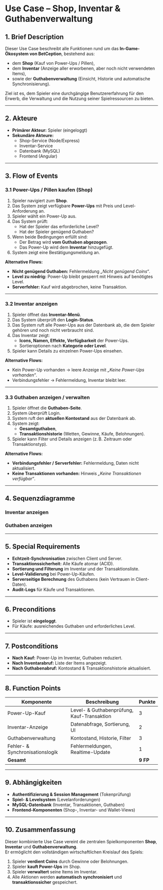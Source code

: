 # Use Case – Shop, Inventar & Guthabenverwaltung

## 1. Brief Description
Dieser Use Case beschreibt alle Funktionen rund um das **In-Game-Ökosystem von BetCeption**, bestehend aus:
- dem **Shop** (Kauf von Power-Ups / Pillen),
- dem **Inventar** (Anzeige aller erworbenen, aber noch nicht verwendeten Items),
- sowie der **Guthabenverwaltung** (Einsicht, Historie und automatische Synchronisierung).

Ziel ist es, dem Spieler eine durchgängige Benutzererfahrung für den Erwerb, die Verwaltung und die Nutzung seiner Spielressourcen zu bieten.

---

## 2. Akteure
- **Primärer Akteur:** Spieler (eingeloggt)
- **Sekundäre Akteure:**  
  - Shop-Service (Node/Express)  
  - Inventar-Service  
  - Datenbank (MySQL)  
  - Frontend (Angular)

---

## 3. Flow of Events

### 3.1 Power-Ups / Pillen kaufen (Shop)
1. Spieler navigiert zum **Shop**.  
2. Das System zeigt verfügbare **Power-Ups** mit Preis und Level-Anforderung an.  
3. Spieler wählt ein Power-Up aus.  
4. Das System prüft:  
   - Hat der Spieler das erforderliche Level?  
   - Hat der Spieler genügend Guthaben?  
5. Wenn beide Bedingungen erfüllt sind:  
   - Der Betrag wird **vom Guthaben abgezogen**.  
   - Das Power-Up wird dem **Inventar** hinzugefügt.  
6. System zeigt eine Bestätigungsmeldung an.  

**Alternative Flows:**  
- **Nicht genügend Guthaben:** Fehlermeldung *„Nicht genügend Coins“*.  
- **Level zu niedrig:** Power-Up bleibt gesperrt mit Hinweis auf benötigtes Level.  
- **Serverfehler:** Kauf wird abgebrochen, keine Transaktion.  

---

### 3.2 Inventar anzeigen
1. Spieler öffnet das **Inventar-Menü**.  
2. Das System überprüft den **Login-Status**.  
3. Das System ruft alle Power-Ups aus der Datenbank ab, die dem Spieler gehören und noch nicht verbraucht sind.  
4. Das Inventar zeigt:  
   - **Icons, Namen, Effekte, Verfügbarkeit** der Power-Ups.  
   - Sortieroptionen nach **Kategorie oder Level**.  
5. Spieler kann Details zu einzelnen Power-Ups einsehen.  

**Alternative Flows:**  
- Kein Power-Up vorhanden → leere Anzeige mit *„Keine Power-Ups vorhanden“*.  
- Verbindungsfehler → Fehlermeldung, Inventar bleibt leer.  

---

### 3.3 Guthaben anzeigen / verwalten
1. Spieler öffnet die **Guthaben-Seite**.  
2. System überprüft Login.  
3. System ruft den **aktuellen Kontostand** aus der Datenbank ab.  
4. System zeigt:  
   - **Gesamtguthaben**,  
   - **Transaktionshistorie** (Wetten, Gewinne, Käufe, Belohnungen).  
5. Spieler kann Filter und Details anzeigen (z. B. Zeitraum oder Transaktionstyp).  

**Alternative Flows:**  
- **Verbindungsfehler / Serverfehler:** Fehlermeldung, Daten nicht aktualisiert.  
- **Keine Transaktionen vorhanden:** Hinweis *„Keine Transaktionen verfügbar“*.  

---

## 4. Sequenzdiagramme



### Inventar anzeigen


### Guthaben anzeigen


---

## 5. Special Requirements
- **Echtzeit-Synchronisation** zwischen Client und Server.  
- **Transaktionssicherheit:** Alle Käufe atomar (ACID).  
- **Sortierung und Filterung** im Inventar und der Transaktionsliste.  
- **Level-Validierung** bei Power-Up-Käufen.  
- **Serverseitige Berechnung** des Guthabens (kein Vertrauen in Client-Daten).  
- **Audit-Logs** für Käufe und Transaktionen.

---

## 6. Preconditions
- Spieler ist **eingeloggt**.  
- Für Käufe: ausreichendes Guthaben und erforderliches Level.  

---

## 7. Postconditions
- **Nach Kauf:** Power-Up im Inventar, Guthaben reduziert.  
- **Nach Inventarabruf:** Liste der Items angezeigt.  
- **Nach Guthabenabruf:** Kontostand & Transaktionshistorie aktualisiert.  

---

## 8. Function Points
| Komponente | Beschreibung | Punkte |
|-------------|--------------|--------|
| Power-Up-Kauf | Level- & Guthabenprüfung, Kauf-Transaktion | 3 |
| Inventar-Anzeige | Datenabfrage, Sortierung, UI | 2 |
| Guthabenverwaltung | Kontostand, Historie, Filter | 3 |
| Fehler- & Synchronisationslogik | Fehlermeldungen, Realtime-Update | 1 |
| **Gesamt** |  | **9 FP** |

---

## 9. Abhängigkeiten
- **Authentifizierung & Session Management** (Tokenprüfung)  
- **Spiel- & Levelsystem** (Levelanforderungen)  
- **MySQL-Datenbank** (Inventar, Transaktionen, Guthaben)  
- **Frontend-Komponenten** (Shop-, Inventar- und Wallet-Views)

---

## 10. Zusammenfassung
Dieser kombinierte Use Case vereint die zentralen Spielkomponenten **Shop**, **Inventar** und **Guthabenverwaltung**.  
Er ermöglicht den vollständigen wirtschaftlichen Kreislauf des Spiels:  
1. Spieler **verdient Coins** durch Gewinne oder Belohnungen.  
2. Spieler **kauft Power-Ups** im Shop.  
3. Spieler **verwaltert** seine Items im Inventar.  
4. Alle Aktionen werden **automatisch synchronisiert** und **transaktionssicher** gespeichert.
